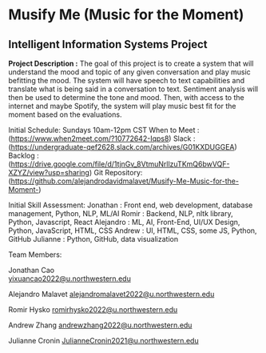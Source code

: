 # Musify Me (Music for the Moment)
## Intelligent Information Systems Project

**Project Description :** 
The goal of this project is to create a system that will understand the mood and topic of any given conversation and play music befitting the mood. The system will have speech to text capabilities and translate what is being said in a conversation to text. Sentiment analysis will then be used to determine the tone and mood. Then, with access to the internet and maybe Spotify, the system will play music best fit for the moment based on the evaluations.

Initial Schedule:
Sundays 10am-12pm CST
When to Meet : (https://www.when2meet.com/?10772642-Iqps8)
Slack : (https://undergraduate-qef2628.slack.com/archives/G01KXDUGGEA)
Backlog : (https://drive.google.com/file/d/1tjnGv_8VtmuNrllzuTKmQ6bwVQF-XZYZ/view?usp=sharing)
Git Repository: (https://github.com/alejandrodavidmalavet/Musify-Me-Music-for-the-Moment-)

Initial Skill Assessment:
Jonathan : 	Front end, web development, database management, Python, NLP, ML/AI
Romir : 	Backend, NLP, nltk library, Python, Javascript, React
Alejandro : 	ML, AI, Front-End, UI/UX Design, Python, JavaScript, HTML, CSS
Andrew : 	UI, HTML, CSS, some JS, Python, GitHub
Julianne : 	Python, GitHub, data visualization

Team Members:

Jonathan Cao	
yixuancao2022@u.northwestern.edu

Alejandro Malavet
alejandromalavet2022@u.northwestern.edu

Romir Hysko
romirhysko2022@u.northwestern.edu 

Andrew Zhang
andrewzhang2022@u.northwestern.edu 

Julianne Cronin
JulianneCronin2021@u.northwestern.edu
